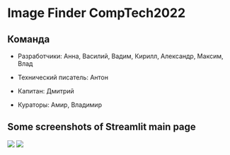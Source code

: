 # Image Finder CompTech2022

## Команда

- Разработчики: Анна, Василий, Вадим, Кирилл, Александр, Максим, Влад

- Технический писатель: Антон

- Капитан: Дмитрий 

- Кураторы: Амир, Владимир


## Some screenshots of Streamlit main page
![](https://github.com/comptech-winter-school/image-finder/blob/streamlit/streamlet_1.png)
![](https://github.com/comptech-winter-school/image-finder/blob/streamlit/streamlet_2.png)
